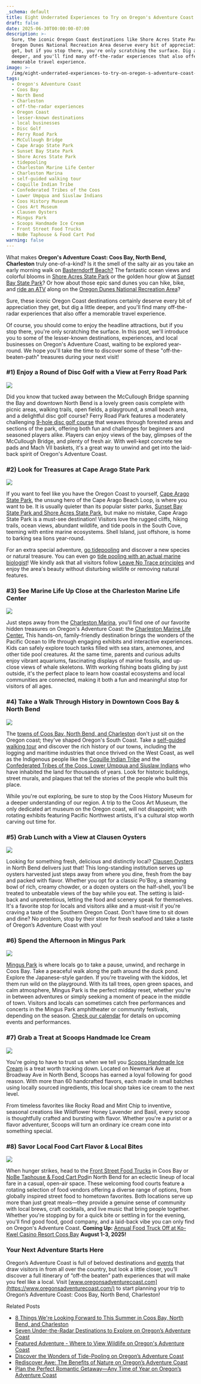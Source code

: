 ```yaml
---
_schema: default
title: Eight Underrated Experiences to Try on Oregon's Adventure Coast
draft: false
date: 2025-06-30T00:00:00-07:00
description: >-
  Sure, the iconic Oregon Coast destinations like Shore Acres State Park and the
  Oregon Dunes National Recreation Area deserve every bit of appreciation they
  get, but if you stop there, you're only scratching the surface. Dig a little
  deeper, and you'll find many off-the-radar experiences that also offer a
  memorable travel experience.
image: >-
  /img/eight-underrated-experiences-to-try-on-oregon-s-adventure-coast-blog-695x322-2.jpg
tags:
  - Oregon's Adventure Coast
  - Coos Bay
  - North Bend
  - Charleston
  - off-the-radar experiences
  - Oregon Coast
  - lesser-known destinations
  - local businesses
  - Disc Golf
  - Ferry Road Park
  - McCullough Bridge
  - Cape Arago State Park
  - Sunset Bay State Park
  - Shore Acres State Park
  - tidepooling
  - Charleston Marine Life Center
  - Charleston Marina
  - self-guided walking tour
  - Coquille Indian Tribe
  - Confederated Tribes of the Coos
  - Lower Umpqua and Siuslaw Indians
  - Coos History Museum
  - Coos Art Museum
  - Clausen Oysters
  - Mingus Park
  - Scoops Handmade Ice Cream
  - Front Street Food Trucks
  - NoBe Taphouse & Food Cart Pod
warning: false
---
```

What makes **Oregon's Adventure Coast: Coos Bay, North Bend, Charleston** truly one-of-a-kind? Is it the smell of the salty air as you take an early morning walk on [Basterndorff Beach?](https://www.oregonsadventurecoast.com/undeveloped-beaches/) The fantastic ocean views and colorful blooms in [Shore Acres State Park](https://www.oregonsadventurecoast.com/state-parks-and-national-lands/) or the golden hour glow at [Sunset Bay State Park](https://stateparks.oregon.gov/index.cfm?do=park.profile&amp;parkId=70)? Or how about those epic sand dunes you can hike, bike, and [ride an ATV](https://www.oregonsadventurecoast.com/atv-motorsports/) along on the [Oregon Dunes National Recreation Area](https://www.oregonsadventurecoast.com/untamed-dunes/)?

Sure, these iconic Oregon Coast destinations certainly deserve every bit of appreciation they get, but dig a little deeper, and you'll find many off-the-radar experiences that also offer a memorable travel experience.

Of course, you should come to enjoy the headline attractions, but if you stop there, you're only scratching the surface. In this post, we'll introduce you to some of the lesser-known destinations, experiences, and local businesses on Oregon's Adventure Coast, waiting to be explored year-round. We hope you'll take the time to discover some of these "off-the-beaten-path" treasures during your next visit!

### \#1) Enjoy a Round of Disc Golf with a View at Ferry Road Park

![](/img/eight-underrated-experiences-to-try-on-oregon-s-adventure-coast-blog-695x322-1.jpg)

Did you know that tucked away between the McCullough Bridge spanning the Bay and downtown North Bend is a lovely green oasis complete with picnic areas, walking trails, open fields, a playground, a small beach area, and a delightful disc golf course? Ferry Road Park features a moderately challenging [9-hole disc golf course](https://udisc.com/courses/ferry-road-park-z1D4) that weaves through forested areas and sections of the park, offering both fun and challenges for beginners and seasoned players alike. Players can enjoy views of the bay, glimpses of the McCullough Bridge, and plenty of fresh air. With well-kept concrete tee pads and Mach VII baskets, it's a great way to unwind and get into the laid-back spirit of Oregon's Adventure Coast.

### \#2) Look for Treasures at Cape Arago State Park

![](/img/eight-underrated-experiences-to-try-on-oregon-s-adventure-coast-blog-695x322-4.jpg)

If you want to feel like you have the Oregon Coast to yourself, [Cape Arago State Park](https://stateparks.oregon.gov/index.cfm?do=park.profile&amp;parkId=66), the unsung hero of the Cape Arago Beach Loop, is where you want to be. It is usually quieter than its popular sister parks, [Sunset Bay State Park and Shore Acres State Park](https://www.oregonsadventurecoast.com/state-parks-and-national-lands/), but make no mistake, Cape Arago State Park is a must-see destination! Visitors love the rugged cliffs, hiking trails, ocean views, abundant wildlife, and tide pools in the South Cove, teeming with entire marine ecosystems. Shell Island, just offshore, is home to barking sea lions year-round.

For an extra special adventure, [go tidepooling](https://www.oregonsadventurecoast.com/blog/discover-the-wonders-of-tide-pooling-on-oregon-s-adventure-coast/) and discover a new species or natural treasure. You can even go [tide pooling with an actual marine biologist](https://www.saltymactours.com/services-9)! We kindly ask that all visitors follow [Leave No Trace principles](https://www.oregonsadventurecoast.com/blog/leave-no-trace-7-guidelines-to-protect-oregon-s-adventure-coast-for-future-visitors/) and enjoy the area's beauty without disturbing wildlife or removing natural features.

### \#3) See Marine Life Up Close at the Charleston Marine Life Center

![](/img/eight-underrated-experiences-to-try-on-oregon-s-adventure-coast-blog-695x322-5.jpg)

Just steps away from the [Charleston Marina](https://www.portofcoosbay.com/charleston-marina), you'll find one of our favorite hidden treasures on Oregon's Adventure Coast: the [Charleston Marine Life Center.](https://cmlc.uoregon.edu/) This hands-on, family-friendly destination brings the wonders of the Pacific Ocean to life through engaging exhibits and interactive experiences. Kids can safely explore touch tanks filled with sea stars, anemones, and other tide pool creatures. At the same time, parents and curious adults enjoy vibrant aquariums, fascinating displays of marine fossils, and up-close views of whale skeletons. With working fishing boats gliding by just outside, it's the perfect place to learn how coastal ecosystems and local communities are connected, making it both a fun and meaningful stop for visitors of all ages.

### \#4) Take a Walk Through History in Downtown Coos Bay & North Bend

![](/img/cb-tugs-drone-sr25.jpg)

The [towns of Coos Bay, North Bend, and Charleston](https://www.oregonsadventurecoast.com/our-area/) don't just sit on the Oregon coast; they've shaped Oregon's South Coast. Take a [self-guided walking tour](https://www.oregonsadventurecoast.com/img/walking-map-cbnb.pdf) and discover the rich history of our towns, including the logging and maritime industries that once thrived on the West Coast, as well as the Indigenous people like the [Coquille Indian Tribe](https://www.oregonsadventurecoast.com/tribal-heritage-coquilles/) and the [Confederated Tribes of the Coos, Lower Umpqua and Siuslaw Indians](https://www.oregonsadventurecoast.com/tribal-heritage-confederated/) who have inhabited the land for thousands of years. Look for historic buildings, street murals, and plaques that tell the stories of the people who built this place.

While you're out exploring, be sure to stop by the Coos History Museum for a deeper understanding of our region. A trip to the Coos Art Museum, the only dedicated art museum on the Oregon coast, will not disappoint; with rotating exhibits featuring Pacific Northwest artists, it's a cultural stop worth carving out time for.

### \#5) Grab Lunch with a View at Clausen Oysters

![](/img/eight-underrated-experiences-to-try-on-oregon-s-adventure-coast-blog-695x322-7.jpg)

Looking for something fresh, delicious and distinctly local? [Clausen Oysters](https://www.clausenoysters.com/) in North Bend delivers just that! This long-standing institution serves up oysters harvested just steps away from where you dine, fresh from the bay and packed with flavor. Whether you opt for a classic Po'Boy, a steaming bowl of rich, creamy chowder, or a dozen oysters on the half-shell, you'll be treated to unbeatable views of the bay while you eat. The setting is laid-back and unpretentious, letting the food and scenery speak for themselves. It's a favorite stop for locals and visitors alike and a must-visit if you're craving a taste of the Southern Oregon Coast. Don’t have time to sit down and dine? No problem, stop by their store for fresh seafood and take a taste of Oregon’s Adventure Coast with you!

### \#6) Spend the Afternoon in Mingus Park

![](/img/eight-underrated-experiences-to-try-on-oregon-s-adventure-coast-blog-695x322-8.jpg)

[Mingus Park](https://www.coosbayor.gov/community/city-parks/mingus-park) is where locals go to take a pause, unwind, and recharge in Coos Bay. Take a peaceful walk along the path around the duck pond. Explore the Japanese-style garden. If you're traveling with the kiddos, let them run wild on the playground. With its tall trees, open green spaces, and calm atmosphere, Mingus Park is the perfect midday reset, whether you're in between adventures or simply seeking a moment of peace in the middle of town. Visitors and locals can sometimes catch free performances and concerts in the Mingus Park amphitheater or community festivals, depending on the season. [Check our calendar](https://www.oregonsadventurecoast.com/calendar/) for details on upcoming events and performances.

### \#7) Grab a Treat at Scoops Handmade Ice Cream

![](/img/eight-underrated-experiences-to-try-on-oregon-s-adventure-coast-blog-695x322-9.jpg)

You're going to have to trust us when we tell you [Scoops Handmade Ice Cream](https://scoops.life/) is a treat worth tracking down. Located on Newmark Ave at Broadway Ave in North Bend, Scoops has earned a loyal following for good reason. With more than 60 handcrafted flavors, each made in small batches using locally sourced ingredients, this local shop takes ice cream to the next level.

From timeless favorites like Rocky Road and Mint Chip to inventive, seasonal creations like Wildflower Honey Lavender and Basil, every scoop is thoughtfully crafted and bursting with flavor. Whether you're a purist or a flavor adventurer, Scoops will turn an ordinary ice cream cone into something special.

### \#8) Savor Local Food Cart Flavor & Local Bites

![](/img/eight-underrated-experiences-to-try-on-oregon-s-adventure-coast-blog-695x322-11.jpg)

When hunger strikes, head to the [Front Street Food Trucks](https://www.instagram.com/frontstreetfoodtrucks/?hl=en) in Coos Bay or [NoBe Taphouse & Food Cart Pod](https://www.instagram.com/nobe_taphouse/)in North Bend for an eclectic lineup of local fare in a casual, open-air space. These welcoming food courts feature a rotating selection of food vendors offering a diverse range of options, from globally inspired street food to hometown favorites. Both locations serve up more than just great meals—they provide a genuine sense of community with local brews, craft cocktails, and live music that bring people together. Whether you're stopping by for a quick bite or settling in for the evening, you'll find good food, good company, and a laid-back vibe you can only find on Oregon's Adventure Coast. **Coming Up:** [Annual Food Truck Off at Ko-Kwel Casino Resort Coos Bay](https://www.oregonsadventurecoast.com/event/the-mill-casino-food-truck-off/) **August 1-3, 2025!**

### Your Next Adventure Starts Here

Oregon’s Adventure Coast is full of beloved destinations and [events](https://www.oregonsadventurecoast.com/events/) that draw visitors in from all over the country, but look a little closer, you’ll discover a full itinerary of “off-the beaten” path experiences that will make you feel like a local. Visit [www.oregonsadventurecoast.com](https://www.oregonsadventurecoast.com/) to start planning your trip to Oregon’s Adventure Coast: Coos Bay, North Bend, Charleston!

Related Posts

* [8 Things We're Looking Forward to This Summer in Coos Bay, North Bend, and Charleston](https://www.oregonsadventurecoast.com/blog/8-things-we-re-looking-forward-to-this-summer-in-coos-bay-north-bend-and-charleston/)
* [Seven Under-the-Radar Destinations to Explore on Oregon’s Adventure Coast](https://www.oregonsadventurecoast.com/blog/seven-under-the-radar-destinations-to-explore-on-oregon-s-adventure-coast/)
* [Featured Adventure - Where to View Wildlife on Oregon's Adventure Coast](https://www.oregonsadventurecoast.com/blog/featured-adventure-where-to-view-wildlife-on-oregon-s-adventure-coast/)
* [Discover the Wonders of Tide-Pooling on Oregon’s Adventure Coast](https://www.oregonsadventurecoast.com/blog/discover-the-wonders-of-tide-pooling-on-oregon-s-adventure-coast/)
* [Rediscover Awe: The Benefits of Nature on Oregon’s Adventure Coast](https://www.oregonsadventurecoast.com/blog/rediscover-awe-the-benefits-of-nature-on-oregon-s-adventure-coast/)
* [Plan the Perfect Romantic Getaway—Any Time of Year on Oregon’s Adventure Coast](https://www.oregonsadventurecoast.com/blog/plan-the-perfect-romantic-getaway-any-time-of-year-on-oregon-s-adventure-coast/)

&nbsp;

&nbsp;

&nbsp;